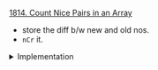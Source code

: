 [1814. Count Nice Pairs in an Array](https://leetcode.com/problems/count-nice-pairs-in-an-array/)

- store the diff b/w new and old nos.
- `nCr` it.

<details>
<summary> Implementation </summary>

```cpp
using ll = long long int;
const int mod = int(1e9 + 7);

class Solution {
    public:

    int rev(int n){
        int revNum = 0;
        while(n) revNum = revNum * 10 + (n % 10), n /= 10;
        return revNum;
    }
    int countNicePairs(vector<int>& nums) {
        ll count = 0;
        map<int, ll> mp;
        for(const auto& num : nums) mp[num - rev(num)]++;
        for(const auto& pair : mp)
            count = (count + (pair.second * (pair.second - 1)) / 2) % mod;
        return count;
    }
};
```

</details>

